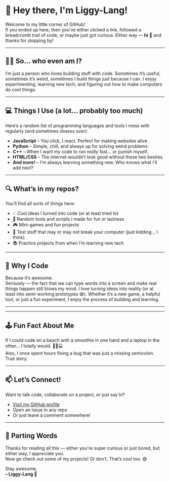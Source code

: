# 🎉 Hey there, I'm Liggy-Lang!

Welcome to my little corner of GitHub!  
If you ended up here, then you’ve either clicked a link, followed a breadcrumb trail of code, or maybe just got curious. Either way — **hi** 👋 and thanks for stopping by!

---

## 🧑‍💻 So… who even am I?

I’m just a person who loves building stuff with code. Sometimes it’s useful, sometimes it’s weird, sometimes I build things just because I can. I enjoy experimenting, learning new tech, and figuring out how to make computers do cool things.

---

## 💻 Things I Use (a lot... probably too much)

Here’s a random list of programming languages and tools I mess with regularly (and sometimes obsess over):

- **JavaScript** – You click, I react. Perfect for making websites alive.
- **Python** – Simple, chill, and always up for solving weird problems.
- **C++** – When I want my code to run *really* fast... or punish myself.
- **HTML/CSS** – The internet wouldn’t look good without these two besties.
- **And more!** – I’m always learning something new. Who knows what I'll add next?

---

## 🔍 What’s in my repos?

You’ll find all sorts of things here:

- 💡 Cool ideas I turned into code (or at least tried to)
- 🔧 Random tools and scripts I made for fun or laziness
- 🎮 Mini-games and fun projects
- 🧪 Test stuff that may or may not break your computer (just kidding… I think)
- 📚 Practice projects from when I’m learning new tech

---

## 🎯 Why I Code

Because it’s awesome.  
Seriously — the fact that we can type words into a screen and make real things happen still blows my mind. I love turning ideas into reality (or at least into semi-working prototypes 😅). Whether it’s a new game, a helpful tool, or just a fun experiment, I enjoy the process of building and learning.

---
---

## 🕹️ Fun Fact About Me

If I could code on a beach with a smoothie in one hand and a laptop in the other… I totally would. 🌴🥤💻  
Also, I once spent hours fixing a bug that was just a missing semicolon. True story.

---

## 📫 Let’s Connect!

Want to talk code, collaborate on a project, or just say hi?

- [Visit my GitHub profile](https://github.com/Liggy-Lang)
- Open an issue in any repo
- Or just leave a comment somewhere!

---

## 🧠 Parting Words

Thanks for reading all this — either you're super curious or just bored, but either way, I appreciate you.  
Now go check out some of my projects! Or don’t. That’s cool too. 😄

Stay awesome,  
**– Liggy-Lang 🚀**
